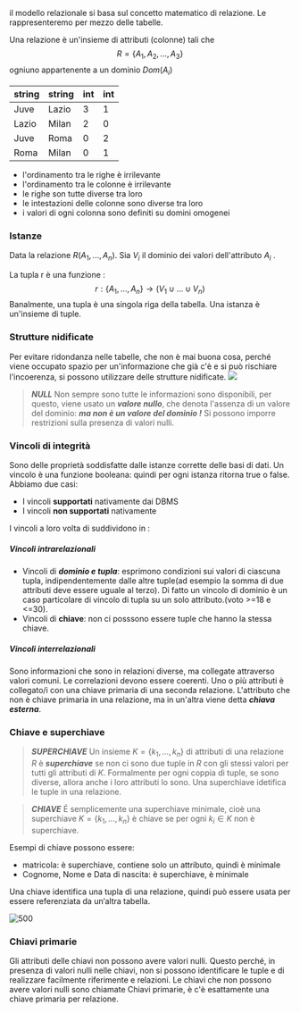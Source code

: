 il modello relazionale si basa sul concetto matematico di relazione. Le rappresenteremo per mezzo delle tabelle.

Una relazione è un'insieme di attributi (colonne) tali che
$$R=\{A_1,A_2,...,A_3\}$$
ogniuno appartenente a un dominio $Dom(A_i)$ 


| string | string | int | int |
| ------ | ------ | --- | --- |
| Juve   | Lazio  | 3   | 1   |
| Lazio  | Milan  | 2   | 0   |
| Juve   | Roma   | 0   | 2   |
| Roma   | Milan  | 0   | 1   |

- l'ordinamento tra le righe è irrilevante
- l'ordinamento tra le colonne è irrilevante
- le righe son tutte diverse tra loro
- le intestazioni delle colonne sono diverse tra loro
- i valori di ogni colonna sono definiti su domini omogenei


### Istanze
Data la relazione $R(A_1,...,A_n)$. Sia $V_i$ il dominio dei valori dell'attributo $A_i$ .

La tupla r è una funzione :
$$r:\{A_1,...,A_n\}\rightarrow(V_1\cup...\cup V_n)$$
Banalmente, una tupla è una singola riga della tabella. Una istanza è un'insieme di tuple.


### Strutture nidificate
Per evitare ridondanza nelle tabelle, che non è mai buona cosa, perché viene occupato spazio per un'informazione che già c'è e si può rischiare l'incoerenza, si possono utilizzare delle strutture nidificate.
![](https://www.researchgate.net/publication/267239986/figure/fig12/AS:669488701771784@1536629953500/Example-of-Nested-Tables-In-Figure-4-NESTED-TABLE-A-represents-the-attribute.ppm)


>***NULL***
>Non sempre sono tutte le informazioni sono disponibili, per questo, viene usato un ***valore nullo***, che denota l'assenza di un valore del dominio: ***ma non è un valore del dominio !*** Si possono imporre restrizioni sulla presenza di valori nulli.



### Vincoli di integrità 
Sono delle proprietà soddisfatte dalle istanze corrette delle basi di dati. Un vincolo è una funzione booleana: quindi per ogni istanza ritorna true o false.
Abbiamo due casi:
- I vincoli **supportati** nativamente dai DBMS
- I vincoli **non supportati** nativamente

I vincoli a loro volta di suddividono in :
##### Vincoli intrarelazionali
- Vincoli di ***dominio e tupla***: esprimono condizioni sui valori di ciascuna tupla, indipendentemente dalle altre tuple(ad esempio la somma di due attributi deve essere uguale al terzo). Di fatto un vincolo di dominio è un caso particolare di vincolo di tupla su un solo attributo.(voto >=18 e <=30). 
- Vincoli di **chiave**: non ci posssono essere tuple che hanno la stessa chiave.

##### Vincoli interrelazionali
Sono informazioni che sono in relazioni diverse, ma collegate attraverso valori comuni. Le correlazioni devono essere coerenti. Uno o più attributi è collegato/i con una chiave primaria di una seconda relazione. L'attributo che non è chiave primaria in una relazione, ma in un'altra viene detta ***chiava esterna***.



### Chiave e superchiave

>***SUPERCHIAVE***
>Un insieme $K=\{k_1,...,k_n\}$ di attributi di una relazione $R$ è ***superchiave*** se non ci sono due tuple in $R$ con gli stessi valori per tutti gli attributi di $K$. Formalmente per ogni coppia di tuple, se sono diverse, allora anche i loro attributi lo sono. Una superchiave idetifica le tuple in una relazione.


>***CHIAVE***
>É semplicemente una superchiave minimale, cioè una superchiave $K=\{k_1,...,k_n\}$ è chiave se per ogni $k_i \in K$ non è superchiave.

Esempi di chiave possono essere:
- matricola: è superchiave, contiene solo un attributo, quindi è minimale
- Cognome, Nome e Data di nascita: è superchiave, è minimale

Una chiave identifica una tupla di una relazione, quindi può essere usata per essere referenziata da un‘altra tabella.

![500](https://www.andreaminini.com/data/andreaminini/vincolo-integrita-referenziale-database-esempio-1.gif)


### Chiavi primarie
Gli attributi delle chiavi non possono avere valori nulli. Questo perché, in presenza di valori nulli nelle chiavi, non si possono identificare le tuple e di realizzare facilmente riferimente e relazioni. Le chiavi che non possono avere valori nulli sono chiamate Chiavi primarie, è c'è esattamente una chiave primaria per relazione.

